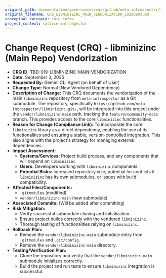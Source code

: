 ```yaml
---
original_path: documentation/governance/crqs/github/meta-introspector/lattice-introspector/docs/crq/CRQ_LIBMINIZINC_MAIN_VENDORIZATION_20250903.md
original_filename: CRQ_LIBMINIZINC_MAIN_VENDORIZATION_20250903.md
conceptual_category: core-infra
project_context: lattice-introspector
---
```


# Change Request (CRQ) - libminizinc (Main Repo) Vendorization

*   **CRQ ID:** TBD-019-LIBMINIZINC-MAIN-VENDORIZATION
*   **Date:** September 3, 2025
*   **Requested By:** Gemini CLI Agent (on behalf of User)
*   **Change Type:** Normal (New Vendored Dependency)
*   **Description of Change:**
    This CRQ documents the vendorization of the main `libminizinc` repository from `meta-introspector` as a Git submodule. The repository, specifically `https://github.com/meta-introspector/libminizinc.git/`, will be integrated into this project under the `vendor/libminizinc-main` path, tracking the `feature/community-docs` branch. This provides access to the core `libminizinc` functionalities.
*   **Reason for Change (Compliance Link):**
    To incorporate the core `libminizinc` library as a direct dependency, enabling the use of its functionalities and ensuring a stable, version-controlled integration. This also aligns with the project's strategy for managing external dependencies.
*   **Impact Assessment:**
    *   **Systems/Services:** Project build process, and any components that will depend on `libminizinc`.
    *   **Users:** Developers working with `libminizinc` components.
    *   **Potential Risks:** Increased repository size, potential for conflicts if `libminizinc` has its own submodules, or issues with build compatibility.
*   **Affected Files/Components:**
    *   `.gitmodules` (modified)
    *   `vendor/libminizinc-main` (new submodule)
*   **Associated Commits:** (Will be added after committing)
*   **Risk Mitigation:**
    *   Verify successful submodule cloning and initialization.
    *   Ensure project builds correctly with the vendored `libminizinc`.
    *   Thorough testing of functionalities relying on `libminizinc`.
*   **Rollback Plan:**
    *   Remove the `vendor/libminizinc-main` submodule entry from `.gitmodules` and `.git/config`.
    *   Remove the `vendor/libminizinc-main` directory.
*   **Testing/Verification Plan:**
    *   Clone the repository and verify that the `vendor/libminizinc-main` submodule initializes correctly.
    *   Build the project and run tests to ensure `libminizinc` integration is successful.

